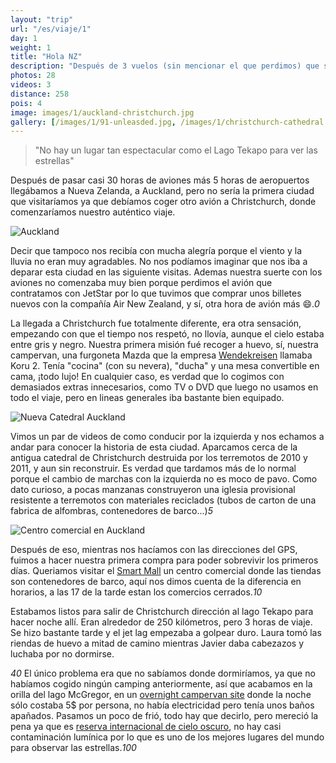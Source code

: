 ```yaml
---
layout: "trip"
url: "/es/viaje/1"
day: 1
weight: 1
title: "Hola NZ"
description: "Después de 3 vuelos (sin mencionar el que perdimos) que sumaban 30 horas acababamos de llegar a las antípodas del mundo, Nueva Zelanda. Nos recibió Auckland, visitamos Christchurch y llegamos hasta el lago Tekapo para pasar la noche bajo un manto de estrellas"
photos: 28
videos: 3
distance: 258
pois: 4
image: images/1/auckland-christchurch.jpg
gallery: [/images/1/91-unleasded.jpg, /images/1/christchurch-cathedral.jpg, /images/1/mcgregor-camper-site.jpg, /images/1/mcgregor-lake.jpg, /images/1/mcgregor-lake2.jpg]
---
```


> "No hay un lugar tan espectacular como el Lago Tekapo para ver las estrellas"

Después de pasar casi 30 horas de aviones más 5 horas de aeropuertos llegábamos a Nueva Zelanda, a Auckland, pero no sería la primera ciudad que visitaríamos ya que debíamos coger otro avión a Christchurch, donde comenzaríamos nuestro auténtico viaje.

<img src="/images/1/auckland.jpg" title="Auckland" alt="Auckland" data-zoom="zoom" class="is-lefty" />

Decir que tampoco nos recibía con mucha alegría porque el viento y la lluvia no eran muy agradables. No nos podíamos imaginar que nos iba a deparar esta ciudad en las siguiente visitas. Ademas nuestra suerte con los aviones no comenzaba muy bien porque perdimos el avión que contratamos con JetStar por lo que tuvimos que comprar unos billetes nuevos con la compañía Air New Zealand, y sí, otra hora de avión más :smile:._0_

La llegada a Christchurch fue totalmente diferente, era otra sensación, empezando con que el tiempo nos respetó, no llovía, aunque el cielo estaba entre gris y negro. Nuestra primera misión fué recoger a huevo, sí, nuestra campervan, una furgoneta Mazda que la empresa [Wendekreisen](https://www.wendekreisen.co.nz/campervans/campervan.aspx?VehID=22) llamaba Koru 2. Tenía "cocina" (con su nevera), "ducha" y una mesa convertible en cama, ¡todo lujo! En cualquier caso, es verdad que lo cogimos con demasiados extras innecesarios, como TV o DVD que luego no usamos en todo el viaje, pero en lineas generales iba bastante bien equipado.

<img src="/images/1/christchurch-new-cathedral.jpg" title="Nueva Catedral Auckland" alt="Nueva Catedral Auckland" data-zoom="zoom" class="is-righty" />

Vimos un par de videos de como conducir por la izquierda y nos echamos a andar para conocer la historia de esta ciudad. Aparcamos cerca de la antigua catedral de Christchurch destruida por los terremotos de 2010 y 2011, y aun sin reconstruir. Es verdad que tardamos más de lo normal porque el cambio de marchas con la izquierda no es moco de pavo. Como dato curioso, a pocas manzanas construyeron una iglesia provisional resistente a terremotos con materiales reciclados (tubos de carton de una fabrica de alfombras, contenedores de barco...)_5_

<img src="/images/1/christchurch-mall.jpg" title="Centro comercial en Auckland" alt="Centro comercial en Auckland" data-zoom="zoom" class="is-lefty" />

Después de eso, mientras nos hacíamos con las direcciones del GPS, fuimos a hacer nuestra primera compra para poder sobrevivir los primeros días. Queriamos visitar el [Smart Mall](http://www.restart.org.nz/) un centro comercial donde las tiendas son contenedores de barco, aquí nos dimos cuenta de la diferencia en horarios, a las 17 de la tarde estan los comercios cerrados._10_

Estabamos listos para salir de Christchurch dirección al lago Tekapo para hacer noche allí. Eran alrededor de 250 kilómetros, pero 3 horas de viaje. Se hizo bastante tarde y el jet lag empezaba a golpear duro. Laura tomó las riendas de huevo a mitad de camino mientras Javier daba cabezazos y luchaba por no dormirse.

_40_ El único problema era que no sabíamos donde dormiríamos, ya que no habíamos cogido ningún camping anteriormente, así que acabamos en la orilla del lago McGregor, en un [overnight campervan site](https://www.rankers.co.nz/experiences/6394-Lake_McGregor_Overnight_Campervan_Parking) donde la noche sólo costaba 5$ por persona, no había electricidad pero tenía unos baños apañados. Pasamos un poco de frió, todo hay que decirlo, pero mereció la pena ya que es [reserva internacional de cielo oscuro](https://mackenzienz.com/scenic-highlights/dark-sky-reserve-2/), no hay casi contaminación lumínica por lo que es uno de los mejores lugares del mundo para observar las estrellas._100_